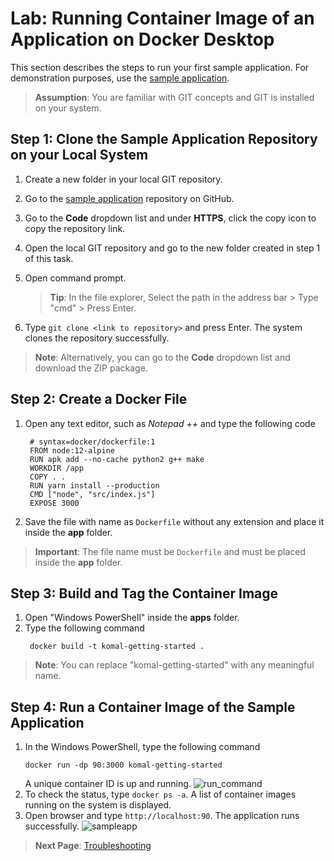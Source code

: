 # Lab: Running Container Image of an Application on Docker Desktop
This section describes the steps to run your first sample application. For demonstration purposes, use the [sample application](https://github.com/docker/getting-started).
> **Assumption**: You are familiar with GIT concepts and GIT is installed on your system.

## Step 1: Clone the Sample Application Repository on your Local System
1. Create a new folder in your local GIT repository.
2. Go to the [sample application](https://github.com/docker/getting-started) repository on GitHub.
3. Go to the **Code** dropdown list and under **HTTPS**, click the copy icon to copy the repository link.
4. Open the local GIT repository and go to the new folder created in step 1 of this task.
5. Open command prompt. <br/>

    > **Tip**: In the file explorer, Select the path in the address bar > Type "cmd"  > Press Enter. 
6. Type `git clone <link to repository>` and press Enter. The system clones the repository successfully.
> **Note**: Alternatively, you can go to the **Code** dropdown list and download the ZIP package.

## Step 2: Create a Docker File
1. Open any text editor, such as *Notepad ++* and type the following code
   ```
    # syntax=docker/dockerfile:1
    FROM node:12-alpine
    RUN apk add --no-cache python2 g++ make
    WORKDIR /app
    COPY . .
    RUN yarn install --production
    CMD ["node", "src/index.js"]
    EXPOSE 3000
    ```
  2. Save the file with name as `Dockerfile` without any extension and place it inside the **app** folder.

> **Important**: The file name must be `Dockerfile` and must be placed inside the **app** folder.

## Step 3: Build and Tag the Container Image
1. Open "Windows PowerShell" inside the **apps** folder.
2. Type the following command
    ```
     docker build -t komal-getting-started .
    ```

 > **Note**: You can replace "komal-getting-started" with any meaningful name.

 ## Step 4: Run a Container Image of the Sample Application
 1. In the Windows PowerShell, type the following command
     ```
     docker run -dp 90:3000 komal-getting-started
    ```
    A unique container ID is up and running.
     ![run_command](./docker_images/Run_Sample.png)
 2. To check the status, type `docker ps -a`. A list of container images running on the system is displayed.
 3. Open browser and type `http://localhost:90`. The application runs successfully.
![sampleapp](./docker_images/sample%20app.png)

> **Next Page**: [Troubleshooting](troubleshoot.md)
